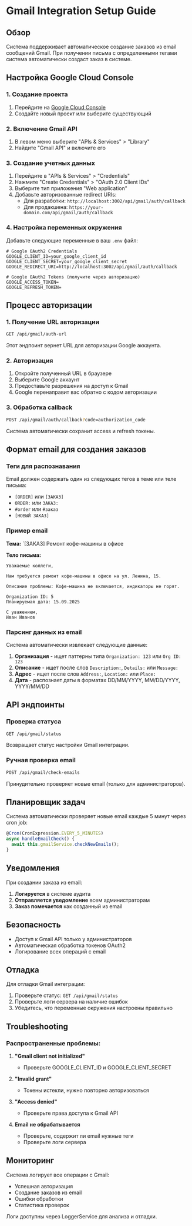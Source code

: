 # Gmail Integration Setup Guide

## Обзор
Система поддерживает автоматическое создание заказов из email сообщений Gmail. При получении письма с определенными тегами система автоматически создаст заказ в системе.

## Настройка Google Cloud Console

### 1. Создание проекта
1. Перейдите на [Google Cloud Console](https://console.cloud.google.com/)
2. Создайте новый проект или выберите существующий

### 2. Включение Gmail API
1. В левом меню выберите "APIs & Services" > "Library"
2. Найдите "Gmail API" и включите его

### 3. Создание учетных данных
1. Перейдите в "APIs & Services" > "Credentials"
2. Нажмите "Create Credentials" > "OAuth 2.0 Client IDs"
3. Выберите тип приложения "Web application"
4. Добавьте авторизованные redirect URIs:
   - Для разработки: `http://localhost:3002/api/gmail/auth/callback`
   - Для продакшена: `https://your-domain.com/api/gmail/auth/callback`

### 4. Настройка переменных окружения
Добавьте следующие переменные в ваш `.env` файл:

```env
# Google OAuth2 Credentials
GOOGLE_CLIENT_ID=your_google_client_id
GOOGLE_CLIENT_SECRET=your_google_client_secret
GOOGLE_REDIRECT_URI=http://localhost:3002/api/gmail/auth/callback

# Google OAuth2 Tokens (получите через авторизацию)
GOOGLE_ACCESS_TOKEN=
GOOGLE_REFRESH_TOKEN=
```

## Процесс авторизации

### 1. Получение URL авторизации
```bash
GET /api/gmail/auth-url
```

Этот эндпоинт вернет URL для авторизации Google аккаунта.

### 2. Авторизация
1. Откройте полученный URL в браузере
2. Выберите Google аккаунт
3. Предоставьте разрешения на доступ к Gmail
4. Google перенаправит вас обратно с кодом авторизации

### 3. Обработка callback
```bash
POST /api/gmail/auth/callback?code=authorization_code
```

Система автоматически сохранит access и refresh токены.

## Формат email для создания заказов

### Теги для распознавания
Email должен содержать один из следующих тегов в теме или теле письма:

- `[ORDER]` или `[ЗАКАЗ]`
- `ORDER:` или `ЗАКАЗ:`
- `#order` или `#заказ`
- `[НОВЫЙ ЗАКАЗ]`

### Пример email

**Тема:** `[ЗАКАЗ] Ремонт кофе-машины в офисе

**Тело письма:**
```
Уважаемые коллеги,

Нам требуется ремонт кофе-машины в офисе на ул. Ленина, 15.

Описание проблемы: Кофе-машина не включается, индикаторы не горят.

Organization ID: 5
Планируемая дата: 15.09.2025

С уважением,
Иван Иванов
```

### Парсинг данных из email

Система автоматически извлекает следующие данные:

1. **Организация** - ищет паттерны типа `Organization: 123` или `Org ID: 123`
2. **Описание** - ищет после слов `Description:`, `Details:` или `Message:`
3. **Адрес** - ищет после слов `Address:`, `Location:` или `Place:`
4. **Дата** - распознает даты в форматах DD/MM/YYYY, MM/DD/YYYY, YYYY/MM/DD

## API эндпоинты

### Проверка статуса
```bash
GET /api/gmail/status
```
Возвращает статус настройки Gmail интеграции.

### Ручная проверка email
```bash
POST /api/gmail/check-emails
```
Принудительно проверяет новые email (только для администраторов).

## Планировщик задач

Система автоматически проверяет новые email каждые 5 минут через cron job:

```typescript
@Cron(CronExpression.EVERY_5_MINUTES)
async handleEmailCheck() {
  await this.gmailService.checkNewEmails();
}
```

## Уведомления

При создании заказа из email:

1. **Логируется** в системе аудита
2. **Отправляется уведомление** всем администраторам
3. **Заказ помечается** как созданный из email

## Безопасность

- Доступ к Gmail API только у администраторов
- Автоматическая обработка токенов OAuth2
- Логирование всех операций с email

## Отладка

Для отладки Gmail интеграции:

1. Проверьте статус: `GET /api/gmail/status`
2. Проверьте логи сервера на наличие ошибок
3. Убедитесь, что переменные окружения настроены правильно

## Troubleshooting

### Распространенные проблемы:

1. **"Gmail client not initialized"**
   - Проверьте GOOGLE_CLIENT_ID и GOOGLE_CLIENT_SECRET

2. **"Invalid grant"**
   - Токены истекли, нужно повторно авторизоваться

3. **"Access denied"**
   - Проверьте права доступа к Gmail API

4. **Email не обрабатывается**
   - Проверьте, содержит ли email нужные теги
   - Проверьте логи сервера

## Мониторинг

Система логирует все операции с Gmail:
- Успешная авторизация
- Создание заказов из email
- Ошибки обработки
- Статистика проверок

Логи доступны через LoggerService для анализа и отладки.
